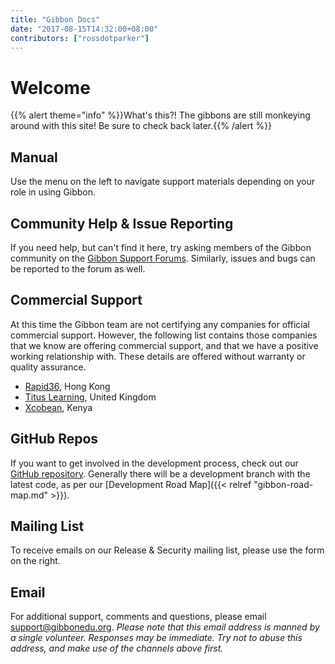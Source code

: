 ```yaml
---
title: "Gibbon Docs"
date: "2017-08-15T14:32:00+08:00"
contributors: ["rossdotparker"]
---
```


# Welcome

{{% alert theme="info" %}}What's this?! The gibbons are still monkeying around with this site! Be sure to check back later.{{% /alert %}}

## Manual

Use the menu on the left to navigate support materials depending on your role in using Gibbon.

## Community Help & Issue Reporting

If you need help, but can't find it here, try asking members of the Gibbon community on the [Gibbon Support Forums](http://ask.gibbonedu.org/). Similarly, issues and bugs can be reported to the forum as well.

## Commercial Support

At this time the Gibbon team are not certifying any companies for official commercial support. However, the following list contains those companies that we know are offering commercial support, and that we have a positive working relationship with. These details are offered without warranty or quality assurance.

*   [Rapid36](http://rapid36.com/), Hong Kong
*   [Titus Learning](http://www.tituslearning.com/), United Kingdom
*   [Xcobean](https://xcobean.org/), Kenya

## GitHub Repos

If you want to get involved in the development process, check out our [GitHub repository](https://github.com/GibbonEdu/core/issues?state=open). Generally there will be a development branch with the latest code, as per our [Development Road Map]({{< relref "gibbon-road-map.md" >}}).

## Mailing List

To receive emails on our Release & Security mailing list, please use the form on the right.

## Email

For additional support, comments and questions, please email [support@gibbonedu.org](mailto:support@gibbonedu.org). _Please note that this email address is manned by a single volunteer. Responses may be immediate. Try not to abuse this address, and make use of the channels above first._

